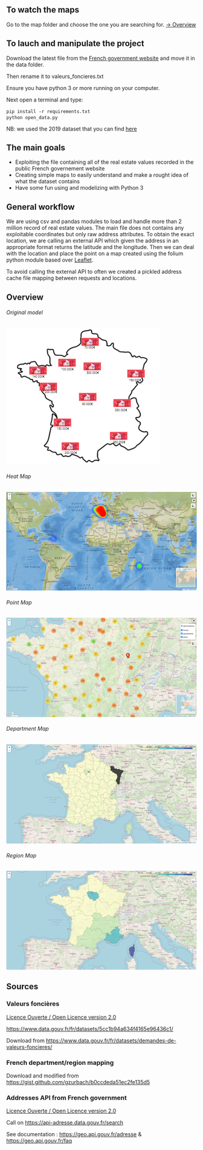 
## To watch the maps
Go to the map folder and choose the one you are searching for. [→ Overview](#overview)

## To lauch and manipulate the project

Download the latest file from the [French government website](https://www.data.gouv.fr/fr/datasets/demandes-de-valeurs-foncieres) and move it in the data folder.

Then rename it to valeurs_foncieres.txt

Ensure you have python 3 or more running on your computer.

Next open a terminal and type:
```shell
pip install -r requirements.txt
python open_data.py
```

NB: we used the 2019 dataset that you can find [here](https://www.data.gouv.fr/fr/datasets/r/3004168d-bec4-44d9-a781-ef16f41856a2)

## The main goals

* Exploiting the file containing all of the real estate values recorded in the public French governement website
* Creating simple maps to easily understand and make a rought idea of what the dataset contains
* Have some fun using and modelizing with Python 3

## General workflow

We are using csv and pandas modules to load and handle more than 2 million record of real estate values.
The main file does not contains any exploitable coordinates but only raw address attributes.
To obtain the exact location, we are calling an external API which given the address in an appropriate format returns the
latitude and the longitude. Then we can deal with the location and place the point on a map created using the folium python module based over [Leaflet](https://leafletjs.com).

To avoid calling the external API to often we created a pickled address cache file mapping between requests and locations.


## Overview <a name="overview"></a>

###### Original model
![Original model](https://github.com/s-rigaud/OpenData/raw/master/overview/maquette.png)

###### Heat Map
![Heat map](https://github.com/s-rigaud/OpenData/raw/master/overview/heatmap.png)

###### Point Map
![Point map](https://github.com/s-rigaud/OpenData/raw/master/overview/pointmap.png)

###### Department Map
![Department map](https://github.com/s-rigaud/OpenData/raw/master/overview/department.png)

###### Region Map
![Region map](https://github.com/s-rigaud/OpenData/raw/master/overview/region.png)

## Sources

### Valeurs foncières

[Licence Ouverte / Open Licence version 2.0](https://www.etalab.gouv.fr/licence-ouverte-open-licence)

https://www.data.gouv.fr/fr/datasets/5cc1b94a634f4165e96436c1/

Download from https://www.data.gouv.fr/fr/datasets/demandes-de-valeurs-foncieres/

### French department/region mapping

Download and modified from  https://gist.github.com/gzurbach/b0ccdeda51ec2fe135d5

### Addresses API from French government

[Licence Ouverte / Open Licence version 2.0](https://www.etalab.gouv.fr/licence-ouverte-open-licence)

Call on https://api-adresse.data.gouv.fr/search

See documentation : https://geo.api.gouv.fr/adresse & https://geo.api.gouv.fr/faq
